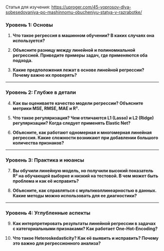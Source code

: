 Статья для изучения:
https://uproger.com/45-voprosov-dlya-sobesedovaniya-po-mashinnomu-obucheniyu-statya-v-razrabotke/

### Уровень 1: Основы

1. **Что такое регрессия в машинном обучении? В каких случаях она используется?**  
	

2. **Объясните разницу между линейной и полиномиальной регрессией. Приведите примеры задач, где применяются оба подхода.**  
	

3. **Какие предположения лежат в основе линейной регрессии? Почему важно их проверять?** 
	

---

### Уровень 2: Глубже в детали

4. **Как вы оцениваете качество модели регрессии? Объясните метрики MSE, RMSE, MAE и R².**  


5. **Что такое регуляризация? Чем отличаются L1 (Lasso) и L2 (Ridge) регуляризации? Когда следует применять Elastic Net?**  


6. **Объясните, как работают одномерная и многомерная линейная регрессия. Какие сложности возникают при добавлении большого количества признаков?**  
---

### Уровень 3: Практика и нюансы

7. **Вы обучили линейную модель, но получили высокий показатель R² на обучающей выборке и низкий на тестовой. В чем может быть проблема и как её исправить?**  


8. **Объясните, как справляться с мультиколлинеарностью в данных. Какие методы можно использовать для ее диагностики?**  
---

### Уровень 4: Углубленные аспекты

9. **Как интерпретировать результаты линейной регрессии в задачах с категориальными признаками? Как работает One-Hot-Encoding?**  


10. **Что такое Heteroskedasticity? Как её выявить и исправить? Почему это важно для регрессионного анализа?**  